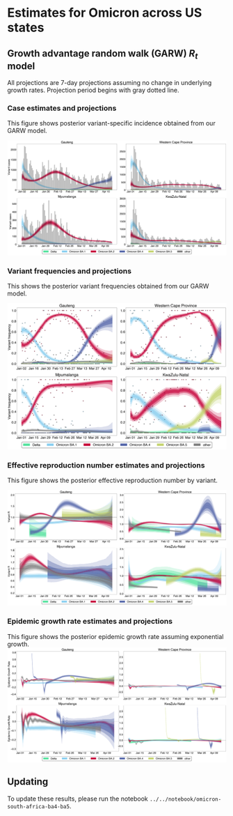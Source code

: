 # Estimates for Omicron across US states

## Growth advantage random walk (GARW) $R_{t}$ model

All projections are 7-day projections assuming no change in underlying growth rates. Projection period begins with gray dotted line.

### Case estimates and projections

This figure shows posterior variant-specific incidence obtained from our GARW model. 

![](figures/omicron-south-africa-ba4-ba5_cases-estimates-GARW.png)

### Variant frequencies and projections

This shows the posterior variant frequencies obtained from our GARW model.

![](figures/omicron-south-africa-ba4-ba5_frequency-estimates-GARW.png)

### Effective reproduction number estimates and projections

This figure shows the posterior effective reproduction number by variant.

![](figures/omicron-south-africa-ba4-ba5_R-estimates-GARW.png)

### Epidemic growth rate estimates and projections

This figure shows the posterior epidemic growth rate assuming exponential growth.
![](figures/omicron-south-africa-ba4-ba5_little-r-estimates-GARW.png)

## Updating

To update these results, please run the notebook `../../notebook/omicron-south-africa-ba4-ba5`.
